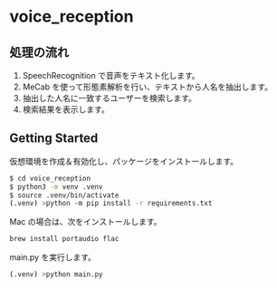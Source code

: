 # voice_reception

## 処理の流れ

1. SpeechRecognition で音声をテキスト化します。
1. MeCab を使って形態素解析を行い、テキストから人名を抽出します。
1. 抽出した人名に一致するユーザーを検索します。
1. 検索結果を表示します。

## Getting Started

仮想環境を作成＆有効化し、パッケージをインストールします。

```bash
$ cd voice_reception
$ python3 -m venv .venv
$ source .venv/bin/activate
(.venv) >python -m pip install -r requirements.txt
```

Mac の場合は、次をインストールします。

```bash
brew install portaudio flac
```

main.py を実行します。

```bash
(.venv) >python main.py
```
